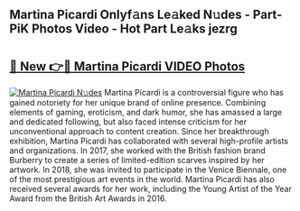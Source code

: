 ## Martina Picardi Onlyf𝚊ns Le𝚊ked N𝚞des - Part-PiK Photos Video - Hot Part Le𝚊ks jezrg

# <h2><a href="http://ab46095.deff.icu/?id=Martina+Picardi">🔗 New 👉🔴 Martina Picardi VIDEO Photos</a></h2>

[![Martina Picardi N𝚞des](https://i.imgur.com/rIISA9y.gif)](http://ab46095.deff.icu/?id=Martina+Picardi)
Martina Picardi is a controversial figure who has gained notoriety for her unique brand of online presence. Combining elements of gaming, eroticism, and dark humor, she has amassed a large and dedicated following, but also faced intense criticism for her unconventional approach to content creation. Since her breakthrough exhibition, Martina Picardi has collaborated with several high-profile artists and organizations. In 2017, she worked with the British fashion brand Burberry to create a series of limited-edition scarves inspired by her artwork. In 2018, she was invited to participate in the Venice Biennale, one of the most prestigious art events in the world. Martina Picardi has also received several awards for her work, including the Young Artist of the Year Award from the British Art Awards in 2016.
